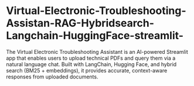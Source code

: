 # Virtual-Electronic-Troubleshooting-Assistan-RAG-Hybridsearch-Langchain-HuggingFace-streamlit-
The Virtual Electronic Troubleshooting Assistant is an AI-powered Streamlit app that enables users to upload technical PDFs and query them via a natural language chat. Built with LangChain, Hugging Face, and hybrid search (BM25 + embeddings), it provides accurate, context-aware responses from uploaded documents.
